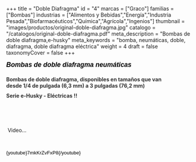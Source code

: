 +++
title = "Doble Diafragma"
id = "4"
marcas = ["Graco"]
familias = ["Bombas"]
industrias = ["Alimentos y Bebidas","Energía","Industria Pesada","Biofarmacéuticos","Química","Agrícola","Ingenios"]
thumbnail = "images/productos/original-doble-diafragma.jpg"
catalogo = "/catalogos/original-doble-diafragma.pdf"
meta_description = "Bombas de doble diafragma,e-husky"
meta_keywords = "bomba, neumáticas, doble, diafragma, doble diafragma eléctrica"
weight = 4
draft = false
taxonomyCover = false
+++
<h1 class="producttitle" style="font-size: 22px; color: #000000; width: 620px; margin: 0px 0px 10px; padding-bottom: 5px; background-image: url('http://www.graco.com/etc/designs/graco/default/images/producttitleborder.jpg'); padding-top: 0px; font-family: Arial, Helvetica, sans-serif; line-height: normal; background-position: 0% 1.3em; background-repeat: no-repeat no-repeat;"><span class="productsubtitle" style="display: block; width: 440px; margin: 8px 15px 5px 0px; font-style: italic; font-size: 80% !important;">Bombas de doble diafragma neumáticas</span></h1>
<h2 class="producttag" style="color: #313131; width: 440px; margin: 0px 0px 10px; padding-top: 0px; line-height: normal; font-size: 100% !important;">Bombas de doble diafragma, disponibles en tamaños que van desde 1/4 de pulgada (6,3 mm) a 3 pulgadas (76,2 mm)</h2>
<h2 class="producttag" style="color: #313131; width: 440px; margin: 0px 0px 10px; padding-top: 0px; line-height: normal; font-size: 100% !important;">Serie e-Husky - Eléctricas !!</h2>
<p> </p>
<p> </p>
<p> Video...</p>
<p> </p>
<p><span id="docs-internal-guid-4e07385f-9b43-28b1-a49e-e79cebc58318"><span style="font-size: 13.333333333333332px; font-family: Arial; color: #000000; background-color: transparent; vertical-align: baseline; white-space: pre-wrap;">{youtube}7mkKrZvFxP8{/youtube}</span></span></p>
<p> </p>
